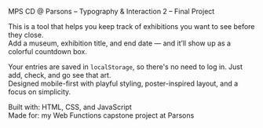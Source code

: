 MPS CD @ Parsons – Typography & Interaction 2 – Final Project 

This is a tool that helps you keep track of exhibitions you want to see before they close.  
Add a museum, exhibition title, and end date — and it’ll show up as a colorful countdown box.  

Your entries are saved in `localStorage`, so there's no need to log in. Just add, check, and go see that art.  
Designed mobile-first with playful styling, poster-inspired layout, and a focus on simplicity.

Built with: HTML, CSS, and JavaScript  
Made for: my Web Functions capstone project at Parsons